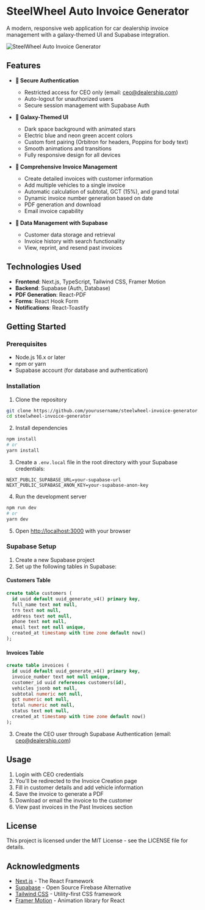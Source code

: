 # SteelWheel Auto Invoice Generator

A modern, responsive web application for car dealership invoice management with a galaxy-themed UI and Supabase integration.

![SteelWheel Auto Invoice Generator](https://i.imgur.com/placeholder.png)

## Features

- **🔐 Secure Authentication**
  - Restricted access for CEO only (email: ceo@dealership.com)
  - Auto-logout for unauthorized users
  - Secure session management with Supabase Auth

- **🌌 Galaxy-Themed UI**
  - Dark space background with animated stars
  - Electric blue and neon green accent colors
  - Custom font pairing (Orbitron for headers, Poppins for body text)
  - Smooth animations and transitions
  - Fully responsive design for all devices

- **🧾 Comprehensive Invoice Management**
  - Create detailed invoices with customer information
  - Add multiple vehicles to a single invoice
  - Automatic calculation of subtotal, GCT (15%), and grand total
  - Dynamic invoice number generation based on date
  - PDF generation and download
  - Email invoice capability

- **📁 Data Management with Supabase**
  - Customer data storage and retrieval
  - Invoice history with search functionality
  - View, reprint, and resend past invoices

## Technologies Used

- **Frontend**: Next.js, TypeScript, Tailwind CSS, Framer Motion
- **Backend**: Supabase (Auth, Database)
- **PDF Generation**: React-PDF
- **Forms**: React Hook Form
- **Notifications**: React-Toastify

## Getting Started

### Prerequisites

- Node.js 16.x or later
- npm or yarn
- Supabase account (for database and authentication)

### Installation

1. Clone the repository
```bash
git clone https://github.com/yourusername/steelwheel-invoice-generator.git
cd steelwheel-invoice-generator
```

2. Install dependencies
```bash
npm install
# or
yarn install
```

3. Create a `.env.local` file in the root directory with your Supabase credentials:
```
NEXT_PUBLIC_SUPABASE_URL=your-supabase-url
NEXT_PUBLIC_SUPABASE_ANON_KEY=your-supabase-anon-key
```

4. Run the development server
```bash
npm run dev
# or
yarn dev
```

5. Open [http://localhost:3000](http://localhost:3000) with your browser

### Supabase Setup

1. Create a new Supabase project
2. Set up the following tables in Supabase:

#### Customers Table
```sql
create table customers (
  id uuid default uuid_generate_v4() primary key,
  full_name text not null,
  trn text not null,
  address text not null,
  phone text not null,
  email text not null unique,
  created_at timestamp with time zone default now()
);
```

#### Invoices Table
```sql
create table invoices (
  id uuid default uuid_generate_v4() primary key,
  invoice_number text not null unique,
  customer_id uuid references customers(id),
  vehicles jsonb not null,
  subtotal numeric not null,
  gct numeric not null,
  total numeric not null,
  status text not null,
  created_at timestamp with time zone default now()
);
```

3. Create the CEO user through Supabase Authentication (email: ceo@dealership.com)

## Usage

1. Login with CEO credentials
2. You'll be redirected to the Invoice Creation page
3. Fill in customer details and add vehicle information
4. Save the invoice to generate a PDF
5. Download or email the invoice to the customer
6. View past invoices in the Past Invoices section

## License

This project is licensed under the MIT License - see the LICENSE file for details.

## Acknowledgments

- [Next.js](https://nextjs.org) - The React Framework
- [Supabase](https://supabase.io) - Open Source Firebase Alternative
- [Tailwind CSS](https://tailwindcss.com) - Utility-first CSS framework
- [Framer Motion](https://www.framer.com/motion/) - Animation library for React

